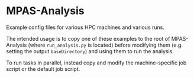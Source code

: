 # MPAS-Analysis

Example config files for various HPC machines and various runs.

The intended usage is to copy one of these examples to the root of 
MPAS-Analysis (where `run_analysis.py` is located) before modifying them
(e.g. setting the output `baseDirectory`) and using them to run the
analysis.

To run tasks in parallel, instead copy and modify the machine-specific job 
script or the default job script.

